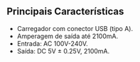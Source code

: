 ## Principais Características

* Carregador com conector USB (tipo A).
* Amperagem de saída até 2100mA.
* Entrada: AC 100V-240V.
* Saída: DC 5V ± 0.25V, 2100mA.
